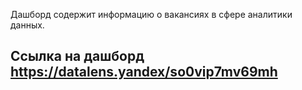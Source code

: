 Дашборд содержит информацию о вакансиях в сфере аналитики данных.


## Ссылка на дашборд https://datalens.yandex/so0vip7mv69mh
